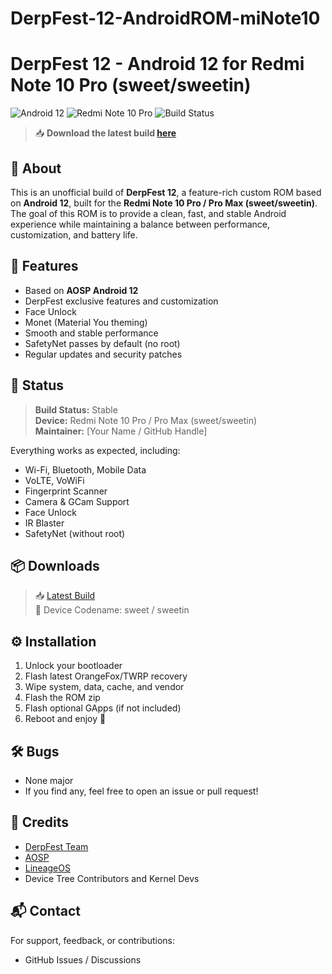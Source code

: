 # DerpFest-12-AndroidROM-miNote10
# DerpFest 12 - Android 12 for Redmi Note 10 Pro (sweet/sweetin)

![Android 12](https://img.shields.io/badge/Android-12-blue?logo=android)
![Redmi Note 10 Pro](https://img.shields.io/badge/Device-Redmi%20Note%2010%20Pro-blue)
![Build Status](https://img.shields.io/badge/Status-Stable-brightgreen)

> 📥 **Download the latest build [here](https://drive.google.com/file/d/1xqfXXD69MUsCqGRQ6vqjQk2itQptn068/view?usp=sharing)**

## 📱 About
This is an unofficial build of **DerpFest 12**, a feature-rich custom ROM based on **Android 12**, built for the **Redmi Note 10 Pro / Pro Max (sweet/sweetin)**. The goal of this ROM is to provide a clean, fast, and stable Android experience while maintaining a balance between performance, customization, and battery life.

## 🚀 Features
- Based on **AOSP Android 12**
- DerpFest exclusive features and customization
- Face Unlock
- Monet (Material You theming)
- Smooth and stable performance
- SafetyNet passes by default (no root)
- Regular updates and security patches

## 🧪 Status
> **Build Status:** Stable  
> **Device:** Redmi Note 10 Pro / Pro Max (sweet/sweetin)  
> **Maintainer:** [Your Name / GitHub Handle]  

Everything works as expected, including:
- Wi-Fi, Bluetooth, Mobile Data
- VoLTE, VoWiFi
- Fingerprint Scanner
- Camera & GCam Support
- Face Unlock
- IR Blaster
- SafetyNet (without root)

## 📦 Downloads
> 📥 [Latest Build](https://drive.google.com/file/d/1xqfXXD69MUsCqGRQ6vqjQk2itQptn068/view?usp=sharing)  
> 📱 Device Codename: sweet / sweetin

## ⚙️ Installation
1. Unlock your bootloader
2. Flash latest OrangeFox/TWRP recovery
3. Wipe system, data, cache, and vendor
4. Flash the ROM zip
5. Flash optional GApps (if not included)
6. Reboot and enjoy 🎉

## 🛠️ Bugs
- None major 
- If you find any, feel free to open an issue or pull request!

## 🙌 Credits
- [DerpFest Team](https://github.com/DerpFest-12)
- [AOSP](https://android.googlesource.com/)
- [LineageOS](https://github.com/LineageOS)
- Device Tree Contributors and Kernel Devs

## 📬 Contact
For support, feedback, or contributions:
- GitHub Issues / Discussions
